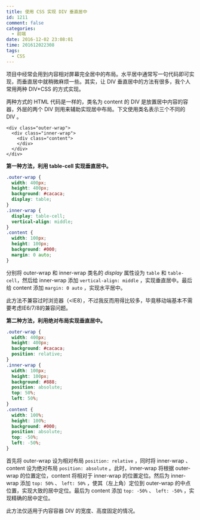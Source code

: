 ```yaml
---
title: 使用 CSS 实现 DIV 垂直居中
id: 1211
comment: false
categories:
  - 前端
date: 2016-12-02 23:08:01
time: 201612022308
tags:
  - CSS
---
```


项目中经常会用到内容相对屏幕完全居中的布局。水平居中通常写一句代码即可实现，而垂直居中就稍微麻烦一些。其实，让 DIV 垂直居中的方法有很多，我个人常用两种 DIV+CSS 的方式实现。
<!--more-->

两种方式的 HTML 代码是一样的，类名为 content 的 DIV 是放置居中内容的容器，外层的两个 DIV 则用来辅助实现居中布局。下文使用类名表示三个不同的 DIV 。

```
<div class="outer-wrap">
  <div class="inner-wrap">
    <div class="content">
    </div>
  </div>
</div>
```

**第一种方法，利用 table-cell 实现垂直居中。**

``` css
.outer-wrap {
  width: 400px;
  height: 400px;
  background: #cacaca;
  display: table;
}
.inner-wrap {
  display: table-cell;
  vertical-align: middle;
}
.content {
  width: 100px;
  height: 100px;
  background: #000;
  margin: 0 auto;
}
```

分别将 outer-wrap 和 inner-wrap 类名的 _display_ 属性设为 `table` 和 `table-cell`，然后给 inner-wrap 添加 `vertical-align: middle` ，实现垂直居中。最后给 content 添加 `margin: 0 auto` ，实现水平居中。

此方法不兼容过时浏览器（<IE8），不过我反而用得比较多，毕竟移动端基本不需要考虑IE6/7/8的兼容问题。

**第二种方法，利用绝对布局实现垂直居中。**

``` css
.outer-wrap {
  width: 400px;
  height: 400px;
  background: #cacaca;
  position: relative;
}
.inner-wrap {
  width: 100px;
  height: 100px;
  background: #888;
  position: absolute;
  top: 50%;
  left: 50%;
}
.content {
  width: 100%;
  height: 100%;
  background: #000;
  position: absolute;
  top: -50%;
  left: -50%;
}
```

首先将 outer-wrap 设为相对布局 `position: relative` ，同时将 inner-wrap 、content 设为绝对布局 `position: absolute` 。此时，inner-wrap 将根据 outer-wrap 的位置定位，content 将相对于 inner-wrap 的位置定位。然后为 inner-wrap 添加 `top: 50%` 、 `left: 50%` ，使其（左上角）定位到 outer-wrap 的中点位置，实现大致的居中定位。最后为 content 添加 `top: -50%` 、 `left: -50%` ，实现精确的居中定位。

此方法仅适用于内容容器 DIV 的宽度、高度固定的情况。